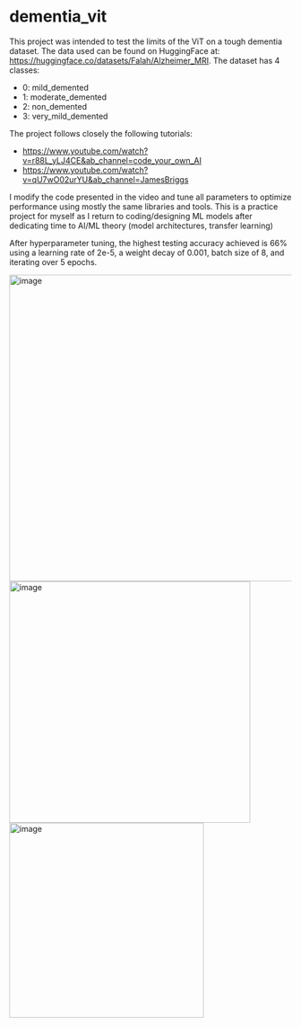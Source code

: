 # dementia_vit

This project was intended to test the limits of the ViT on a tough dementia dataset. The data used can be found on HuggingFace at: https://huggingface.co/datasets/Falah/Alzheimer_MRI. The dataset has 4 classes:

*    0: mild_demented
*    1: moderate_demented
*    2: non_demented
*    3: very_mild_demented

The project follows closely the following tutorials: 

*   https://www.youtube.com/watch?v=r88L_yLJ4CE&ab_channel=code_your_own_AI
*   https://www.youtube.com/watch?v=qU7wO02urYU&ab_channel=JamesBriggs  


I modify the code presented in the video and tune all parameters to optimize performance using mostly the same libraries and tools. This is a practice project for myself as I return to coding/designing ML models after dedicating time to AI/ML theory (model architectures, transfer learning)

After hyperparameter tuning, the highest testing accuracy achieved is 66% using a learning rate of 2e-5, a weight decay of 0.001, batch size of 8, and iterating over 5 epochs.

<img width="546" alt="image" src="https://github.com/rmezapi/dementia_vit/assets/69809420/e55834d7-be90-42c3-8749-7a592b2e7667">

<img width="430" alt="image" src="https://github.com/rmezapi/dementia_vit/assets/69809420/6ba29c87-ab72-4312-b93d-56653d708f1f">

<img width="347" alt="image" src="https://github.com/rmezapi/dementia_vit/assets/69809420/785e3db3-9e61-4d94-9f6f-ec636e7ccf7c">

